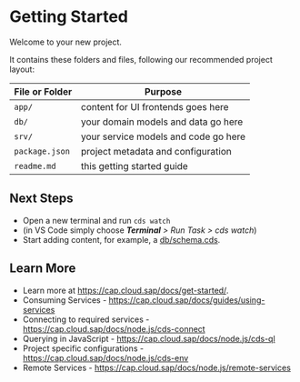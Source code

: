 # Getting Started

Welcome to your new project.

It contains these folders and files, following our recommended project layout:

File or Folder | Purpose
---------|----------
`app/` | content for UI frontends goes here
`db/` | your domain models and data go here
`srv/` | your service models and code go here
`package.json` | project metadata and configuration
`readme.md` | this getting started guide


## Next Steps

- Open a new terminal and run `cds watch`
- (in VS Code simply choose _**Terminal** > Run Task > cds watch_)
- Start adding content, for example, a [db/schema.cds](db/schema.cds).


## Learn More

- Learn more at https://cap.cloud.sap/docs/get-started/.
- Consuming Services - https://cap.cloud.sap/docs/guides/using-services 
- Connecting to required services - https://cap.cloud.sap/docs/node.js/cds-connect 
- Querying in JavaScript - https://cap.cloud.sap/docs/node.js/cds-ql 
- Project specific configurations - https://cap.cloud.sap/docs/node.js/cds-env 
- Remote Services - https://cap.cloud.sap/docs/node.js/remote-services 
